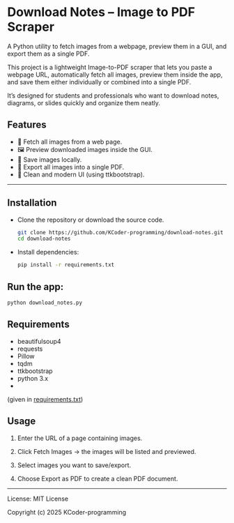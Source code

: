 # Download Notes – Image to PDF Scraper
A Python utility to fetch images from a webpage, preview them in a GUI, and export them as a single PDF.

This project is a lightweight Image-to-PDF scraper that lets you paste a webpage URL, automatically fetch all images, preview them inside the app, and save them either individually or combined into a single PDF.

It’s designed for students and professionals who want to download notes, diagrams, or slides quickly and organize them neatly.

## Features
- 🔗 Fetch all images from a web page.
- 🖼️ Preview downloaded images inside the GUI.
- 📂 Save images locally.
- 📑 Export all images into a single PDF.
- 🎨 Clean and modern UI (using ttkbootstrap).

---

## Installation
- Clone the repository or download the source code.
  ```bash
  git clone https://github.com/KCoder-programming/download-notes.git
  cd download-notes
  ```

- Install dependencies:
  ```bash
  pip install -r requirements.txt
  ```

## Run the app:
```bash
python download_notes.py
```

## Requirements
- beautifulsoup4
- requests
- Pillow
- tqdm
- ttkbootstrap
- python 3.x
- 
(given in [requirements.txt](https://github.com/KCoder-programming/html-img-scraper/blob/main/download_images.py))

## Usage
1. Enter the URL of a page containing images.

2. Click Fetch Images → the images will be listed and previewed.

3. Select images you want to save/export.

4. Choose Export as PDF to create a clean PDF document.

---

License:
MIT License

Copyright (c) 2025 KCoder-programming
